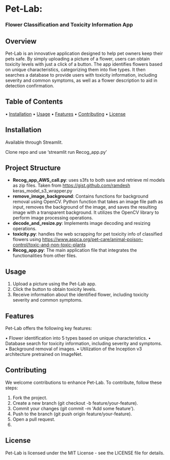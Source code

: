 [](https://share.streamlit.io/flrivera/pet-lab/main/Recog_app.py)

[](https://petlab.s3.us-east-2.amazonaws.com/5_flowers_trial.zip)


# Pet-Lab:
###  Flower Classification and Toxicity Information App
   
## Overview

Pet-Lab is an innovative application designed to help pet owners keep their pets safe. By simply uploading a picture of a flower, users can obtain toxicity levels with just a click of a button. The app identifies flowers based on unique characteristics, categorizing them into five types. It then searches a database to provide users with toxicity information, including severity and common symptoms, as well as a flower description to aid in detection confirmation.

## Table of Contents

•	[Installation](#installation)
•	[Usage](#usage)
•	[Features](#features)
•	[Contributing](#contribution)
•	[License](#license)

## Installation
Available through Streamlit.

Clone repo and use ‘streamlit run Recog_app.py’



## Project Structure
- **Recog_app_AWS_call.py**: uses s3fs to both save and retrieve ml models as zip files. Taken from https://gist.github.com/ramdesh keras_model_s3_wrapper.py
- **remove_image_background**: Contains functions for background removal using OpenCV. Python function that takes an image file path as input, removes the background of the image, and saves the resulting image with a transparent background. It utilizes the OpenCV library to perform image processing operations.
- **decode_and_resize.py**: Implements image decoding and resizing operations.
-	**toxicity.py**:  handles the web scrapping for pet toxicity info of classified flowers using https://www.aspca.org/pet-care/animal-poison-control/toxic-and-non-toxic-plants
- **Recog_app.py**: The main application file that integrates the functionalities from other files.

## Usage


1.	Upload a picture using the Pet-Lab app.
2.	Click the button to obtain toxicity levels.
3.	Receive information about the identified flower, including toxicity severity and common symptoms.

## Features

Pet-Lab offers the following key features:

•	Flower identification into 5 types based on unique characteristics.
•	Database search for toxicity information, including severity and symptoms.
•	Background removal of images.
•	Utilization of the Inception v3 architecture pretrained on ImageNet.

##  Contributing

We welcome contributions to enhance Pet-Lab. To contribute, follow these steps:
1.	Fork the project.
2.	Create a new branch (git checkout -b feature/your-feature).
3.	Commit your changes (git commit -m 'Add some feature').
4.	Push to the branch (git push origin feature/your-feature).
5.	Open a pull request.
6.	
## License
Pet-Lab is licensed under the MIT License - see the LICENSE file for details.


